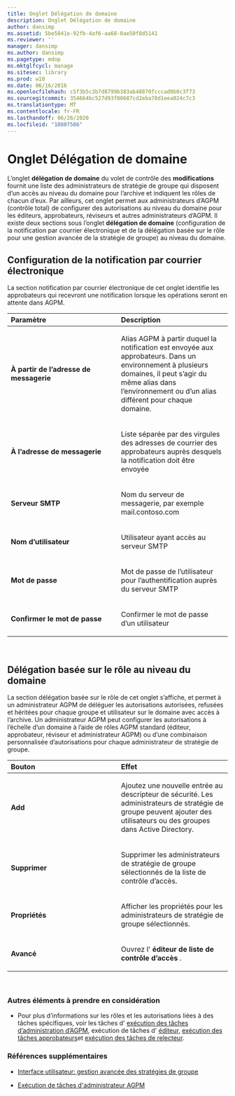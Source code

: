 ```yaml
---
title: Onglet Délégation de domaine
description: Onglet Délégation de domaine
author: dansimp
ms.assetid: 5be5841e-92fb-4af6-aa68-0ae50f8d5141
ms.reviewer: ''
manager: dansimp
ms.author: dansimp
ms.pagetype: mdop
ms.mktglfcycl: manage
ms.sitesec: library
ms.prod: w10
ms.date: 06/16/2016
ms.openlocfilehash: c5f3b5c3b7d8799b383ab48870fcccad0b0c3f73
ms.sourcegitcommit: 354664bc527d93f80687cd2eba70d1eea024c7c3
ms.translationtype: MT
ms.contentlocale: fr-FR
ms.lasthandoff: 06/26/2020
ms.locfileid: "10807586"
---
```

# Onglet Délégation de domaine


L’onglet **délégation de domaine** du volet de contrôle des **modifications** fournit une liste des administrateurs de stratégie de groupe qui disposent d’un accès au niveau du domaine pour l’archive et indiquent les rôles de chacun d’eux. Par ailleurs, cet onglet permet aux administrateurs d’AGPM (contrôle total) de configurer des autorisations au niveau du domaine pour les éditeurs, approbateurs, réviseurs et autres administrateurs d’AGPM. Il existe deux sections sous l’onglet **délégation de domaine** (configuration de la notification par courrier électronique et de la délégation basée sur le rôle pour une gestion avancée de la stratégie de groupe) au niveau du domaine.

## Configuration de la notification par courrier électronique


La section notification par courrier électronique de cet onglet identifie les approbateurs qui recevront une notification lorsque les opérations seront en attente dans AGPM.

<table>
<colgroup>
<col width="50%" />
<col width="50%" />
</colgroup>
<thead>
<tr class="header">
<th align="left">Paramètre</th>
<th align="left">Description</th>
</tr>
</thead>
<tbody>
<tr class="odd">
<td align="left"><p><strong>À partir de l’adresse de messagerie</strong></p></td>
<td align="left"><p>Alias AGPM à partir duquel la notification est envoyée aux approbateurs. Dans un environnement à plusieurs domaines, il peut s’agir du même alias dans l’environnement ou d’un alias différent pour chaque domaine.</p></td>
</tr>
<tr class="even">
<td align="left"><p><strong>À l’adresse de messagerie</strong></p></td>
<td align="left"><p>Liste séparée par des virgules des adresses de courrier des approbateurs auprès desquels la notification doit être envoyée</p></td>
</tr>
<tr class="odd">
<td align="left"><p><strong>Serveur SMTP</strong></p></td>
<td align="left"><p>Nom du serveur de messagerie, par exemple mail.contoso.com</p></td>
</tr>
<tr class="even">
<td align="left"><p><strong>Nom d’utilisateur</strong></p></td>
<td align="left"><p>Utilisateur ayant accès au serveur SMTP</p></td>
</tr>
<tr class="odd">
<td align="left"><p><strong>Mot de passe</strong></p></td>
<td align="left"><p>Mot de passe de l’utilisateur pour l’authentification auprès du serveur SMTP</p></td>
</tr>
<tr class="even">
<td align="left"><p><strong>Confirmer le mot de passe</strong></p></td>
<td align="left"><p>Confirmer le mot de passe d’un utilisateur</p></td>
</tr>
</tbody>
</table>

 

## Délégation basée sur le rôle au niveau du domaine


La section délégation basée sur le rôle de cet onglet s’affiche, et permet à un administrateur AGPM de déléguer les autorisations autorisées, refusées et héritées pour chaque groupe et utilisateur sur le domaine avec accès à l’archive. Un administrateur AGPM peut configurer les autorisations à l’échelle d’un domaine à l’aide de rôles AGPM standard (éditeur, approbateur, réviseur et administrateur AGPM) ou d’une combinaison personnalisée d’autorisations pour chaque administrateur de stratégie de groupe.

<table>
<colgroup>
<col width="50%" />
<col width="50%" />
</colgroup>
<thead>
<tr class="header">
<th align="left">Bouton</th>
<th align="left">Effet</th>
</tr>
</thead>
<tbody>
<tr class="odd">
<td align="left"><p><strong>Add</strong></p></td>
<td align="left"><p>Ajoutez une nouvelle entrée au descripteur de sécurité. Les administrateurs de stratégie de groupe peuvent ajouter des utilisateurs ou des groupes dans Active Directory.</p></td>
</tr>
<tr class="even">
<td align="left"><p><strong>Supprimer</strong></p></td>
<td align="left"><p>Supprimer les administrateurs de stratégie de groupe sélectionnés de la liste de contrôle d’accès.</p></td>
</tr>
<tr class="odd">
<td align="left"><p><strong>Propriétés</strong></p></td>
<td align="left"><p>Afficher les propriétés pour les administrateurs de stratégie de groupe sélectionnés.</p></td>
</tr>
<tr class="even">
<td align="left"><p><strong>Avancé</strong></p></td>
<td align="left"><p>Ouvrez l' <strong> éditeur de liste de contrôle d’accès </strong> .</p></td>
</tr>
</tbody>
</table>

 

### Autres éléments à prendre en considération

-   Pour plus d’informations sur les rôles et les autorisations liées à des tâches spécifiques, voir les tâches d' [exécution des tâches d’administration d’AGPM](performing-agpm-administrator-tasks-agpm40.md), exécution de tâches d' [éditeur](performing-editor-tasks-agpm40.md), [exécution des tâches approbateurs](performing-approver-tasks-agpm40.md)et [exécution des tâches de relecteur](performing-reviewer-tasks-agpm40.md).

### Références supplémentaires

-   [Interface utilisateur: gestion avancée des stratégies de groupe](user-interface-advanced-group-policy-management-agpm40.md)

-   [Exécution de tâches d'administrateur AGPM](performing-agpm-administrator-tasks-agpm40.md)

 

 





